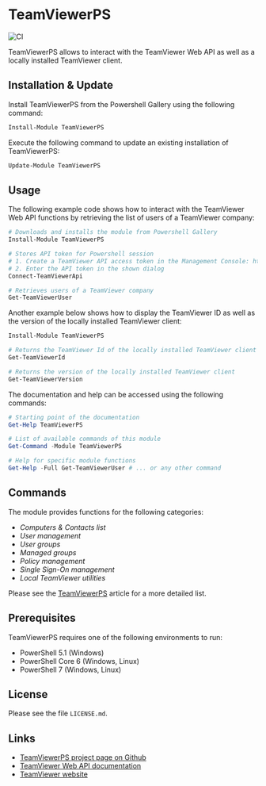 # TeamViewerPS

![CI](https://github.com/teamviewer/TeamViewerPS/workflows/CI/badge.svg)

TeamViewerPS allows to interact with the TeamViewer Web API as well as a locally installed TeamViewer client.

## Installation & Update

Install TeamViewerPS from the Powershell Gallery using the following command:

```powershell
Install-Module TeamViewerPS
```

Execute the following command to update an existing installation of TeamViewerPS:

```powershell
Update-Module TeamViewerPS
```

## Usage

The following example code shows how to interact with the TeamViewer Web API functions by retrieving the list of users of a TeamViewer company:

```powershell
# Downloads and installs the module from Powershell Gallery
Install-Module TeamViewerPS

# Stores API token for Powershell session
# 1. Create a TeamViewer API access token in the Management Console: https://login.teamviewer.com
# 2. Enter the API token in the shown dialog
Connect-TeamViewerApi

# Retrieves users of a TeamViewer company
Get-TeamViewerUser
```

Another example below shows how to display the TeamViewer ID as well as the version of the locally installed TeamViewer client:

```powershell
Install-Module TeamViewerPS

# Returns the TeamViewer Id of the locally installed TeamViewer client
Get-TeamViewerId

# Returns the version of the locally installed TeamViewer client
Get-TeamViewerVersion
```

The documentation and help can be accessed using the following commands:

```powershell
# Starting point of the documentation
Get-Help TeamViewerPS

# List of available commands of this module
Get-Command -Module TeamViewerPS

# Help for specific module functions
Get-Help -Full Get-TeamViewerUser # ... or any other command
```

## Commands

The module provides functions for the following categories:

- _Computers & Contacts list_
- _User management_
- _User groups_
- _Managed groups_
- _Policy management_
- _Single Sign-On management_
- _Local TeamViewer utilities_

Please see the [TeamViewerPS](docs/TeamViewerPS.md) article for a more detailed list.

## Prerequisites

TeamViewerPS requires one of the following environments to run:

- PowerShell 5.1 (Windows) 
- PowerShell Core 6 (Windows, Linux)
- PowerShell 7 (Windows, Linux)

## License

Please see the file `LICENSE.md`.

## Links

- [TeamViewerPS project page on Github](https://github.com/TeamViewer/TeamViewerPS)
- [TeamViewer Web API documentation](https://webapi.teamviewer.com/api/v1/docs/index)
- [TeamViewer website](https://www.teamviewer.com/)
